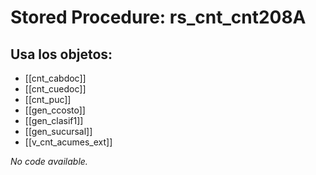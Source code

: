 # Stored Procedure: rs_cnt_cnt208A

## Usa los objetos:
- [[cnt_cabdoc]]
- [[cnt_cuedoc]]
- [[cnt_puc]]
- [[gen_ccosto]]
- [[gen_clasif1]]
- [[gen_sucursal]]
- [[v_cnt_acumes_ext]]

*No code available.*
